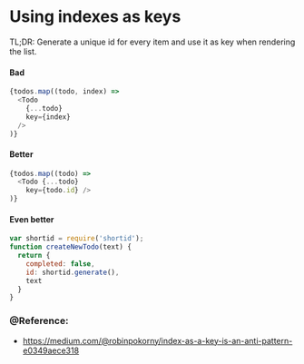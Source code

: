 # Using indexes as keys
TL;DR: Generate a unique id for every item and use it as key when rendering the list.

#### Bad
```javascript
{todos.map((todo, index) =>
  <Todo
    {...todo}
    key={index}
  />
)}
```
#### Better
```javascript
{todos.map((todo) =>
  <Todo {...todo}
    key={todo.id} />
)}
```

#### Even better
```javascript
var shortid = require('shortid');
function createNewTodo(text) {
  return {
    completed: false,
    id: shortid.generate(),
    text
  }
}
```

### @Reference:
 - https://medium.com/@robinpokorny/index-as-a-key-is-an-anti-pattern-e0349aece318
